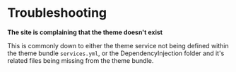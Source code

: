 # Troubleshooting

**The site is complaining that the theme doesn't exist**

This is commonly down to either the theme service not being defined within the theme bundle `services.yml`, or the DependencyInjection folder and it's related files being missing from the theme bundle.
